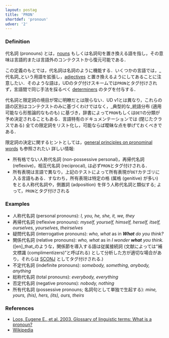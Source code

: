 ```yaml
---
layout: postag
title: 'PRON'
shortdef: 'pronoun'
udver: '2'
---
```


### Definition

代名詞 (pronouns) とは，[nouns](NOUN) もしくは名詞句を置き換える語を指し，その意味は言語的または言語外のコンテクストから復元可能である．

この定義のもとでは，代名詞は名詞のように機能する．いくつかの言語では，_代名詞_という用語を拡張し，[adjectives](ADJ) と置き換えるようにしてあることに注意したい．そのような語は，UDのタグ付けスキームでは`PRON`とタグ付けされず，言語間で同じ手法を採るべく [determiners](DET) のタグを付与する．

代名詞と限定詞の境目が常に明瞭だとは限らない．UD v1とは異なり，これらの語の区別はコンテクストのみに基づくわけではなく，_典型的な_統語分布 (適用可能なら形態論的なものも) に基づき，辞書によって`PRON`もしくは`DET`の分類が予め決定されることもある．言語特有のドキュメンテーションでは (閉じたクラスである) 全ての限定詞をリスト化し，可能ならば曖昧な点を挙げておくべきである．

限定詞の決定に関するヒントとしては，[general principles on pronominal words](../overview/morphology.html#pronominal-words) も参照されたい
詳しい情報:

* 所有格でない人称代名詞 (non-possessive personal)，再帰代名詞 (reflexive)，相互代名詞 (reciprocal), は必ず`PRON`とタグ付けされる．
* 所有表現は言語で異なり，上記のテストによって所有表現が`DET`カテゴリに入る言語もある．すなわち，所有表現は特定の格 (属格 (genitive) が多い) をとる人称代名詞や，側置詞 (adposition) を伴う人称代名詞と類似する; よって，`PRON`とタグ付けされる

### Examples

- 人称代名詞 (personal pronouns): _I, you, he, she, it, we, they_
- 再帰代名詞 (reflexive pronouns): _myself, yourself, himself, herself, itself, ourselves, yourselves, theirselves_
- 疑問代名詞 (interrogative pronouns): _who, what_ as in _<b>What</b> do you think?_
- 関係代名詞 (relative pronouns): _who, what_ as in _I wonder <b>what</b> you think._ ([en]_that_のような，関係節を導入する語は従属接続詞 (文献によっては“補文標識 (complimentizers)“と呼ばれる) として分析した方が適切な場合があり，それらは [SCONJ]() としてタグ付けされる.)
- 不定代名詞 (indefinite pronouns): _somebody, something, anybody, anything_
- 総称代名詞 (total pronouns): _everybody, everything_
- 否定代名詞 (negative pronouns): _nobody, nothing_
- 所有代名詞 (possessive pronouns; 名詞句として単独で生起する): _mine, yours, (his), hers, (its), ours, theirs_

### References

- [Loos, Eugene E., et al. 2003. Glossary of linguistic terms: What is a pronoun?](http://www-01.sil.org/linguistics/GlossaryOfLinguisticTerms/WhatIsAPronoun.htm)
- [Wikipedia](http://en.wikipedia.org/wiki/Pronoun)
